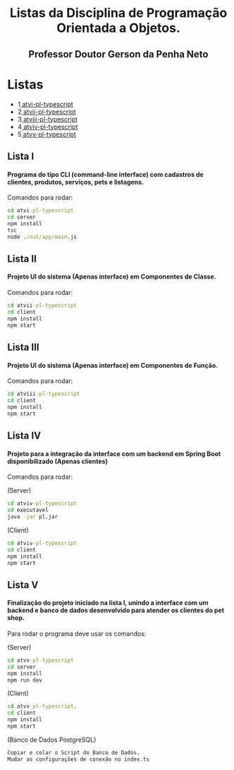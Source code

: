 <div align="center">

# Listas da Disciplina de Programação Orientada a Objetos.

## Professor Doutor Gerson da Penha Neto

</div>

# Listas
* 1<a href="#1"> atvi-pl-typescript </a>
* 2<a href="#2"> atvii-pl-typescript</a>
* 3<a href="#3"> atviii-pl-typescript</a>
* 4<a href="#4"> atviv-pl-typescript</a>
* 5<a href="#5"> atvv-pl-typescript</a>

<span id="1">

## Lista I

#### Programa do tipo CLI (command-line interface) com cadastros de clientes, produtos, serviços, pets e listagens.
Comandos para rodar:

```cmd
cd atvi-pl-typescript
cd server
npm install
tsc
node ./out/app/main.js
```

<span id="2">

## Lista II

#### Projeto UI do sistema (Apenas interface) em Componentes de Classe.
Comandos para rodar: 

```cmd
cd atvii-pl-typescript
cd client
npm install
npm start
```

<span id="3">

## Lista III

#### Projeto UI do sistema (Apenas interface) em Componentes de Função.
Comandos para rodar: 

```cmd
cd atviii-pl-typescript
cd client
npm install
npm start
```

<span id="4">

## Lista IV

#### Projeto para a integração da interface com um backend em Spring Boot disponibilizado (Apenas clientes)
Comandos para rodar: 

(Server)
```cmd
cd atviv-pl-typescript
cd executavel
java -jar pl.jar
```

(Client)
```cmd
cd atviv-pl-typescript
cd client
npm install
npm start
```

<span id="5">

## Lista V

#### Finalização do projeto iniciado na lista I, unindo a interface com um backend e banco de dados desenvolvido para atender os clientes do pet shop.
Para rodar o programa deve usar os comandos: 

(Server)
```cmd
cd atvv-pl-typescript
cd server
npm install
npm run dev
```

(Client)
```cmd
cd atvv-pl-typescript. 
cd client
npm install
npm start
```

(Banco de Dados PostgreSQL)
```cmd
Copiar e colar o Script do Banco de Dados. 
Mudar as configurações de conexão no index.ts
```
